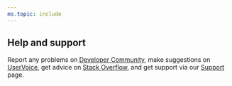 ```yaml
---
ms.topic: include
---
```


## Help and support

Report any problems on [Developer Community](https://developercommunity.visualstudio.com/spaces/21/index.html),
make suggestions on [UserVoice](https://visualstudio.uservoice.com/forums/330519-team-services),
get advice on [Stack Overflow](https://stackoverflow.com/questions/tagged/vs-team-services),
and get support via our [Support](https://visualstudio.microsoft.com/team-services/support/) page.
